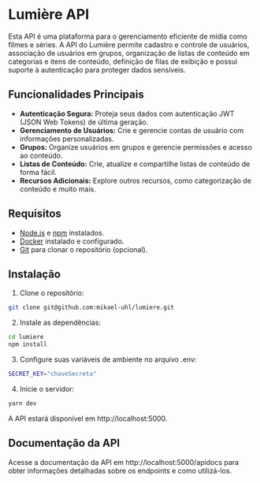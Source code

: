 # Lumière API

Esta API é uma plataforma para o gerenciamento eficiente de mídia como filmes e séries. A API do Lumière permite cadastro e controle de usuários, associação de usuários em grupos, organização de listas de conteúdo em categorias e itens de conteúdo, definição de filas de exibição e possui suporte à autenticação para proteger dados sensíveis.

## Funcionalidades Principais

- **Autenticação Segura:** Proteja seus dados com autenticação JWT (JSON Web Tokens) de última geração.
- **Gerenciamento de Usuários:** Crie e gerencie contas de usuário com informações personalizadas.
- **Grupos:** Organize usuários em grupos e gerencie permissões e acesso ao conteúdo.
- **Listas de Conteúdo:** Crie, atualize e compartilhe listas de conteúdo de forma fácil.
- **Recursos Adicionais:** Explore outros recursos, como categorização de conteúdo e muito mais.

## Requisitos

- [Node.js](https://nodejs.org/) e [npm](https://www.npmjs.com/) instalados.
- [Docker](https://www.docker.com/) instalado e configurado.
- [Git](https://git-scm.com/) para clonar o repositório (opcional).

## Instalação

1. Clone o repositório:

```bash
git clone git@github.com:mikael-uhl/lumiere.git
```

2. Instale as dependências:

```bash
cd lumiere
npm install
```

3. Configure suas variáveis de ambiente no arquivo .env:

```bash
SECRET_KEY="chaveSecreta"
```

4. Inicie o servidor:

```bash
yarn dev
```

A API estará disponível em http://localhost:5000.

## Documentação da API

Acesse a documentação da API em http://localhost:5000/apidocs para obter informações detalhadas sobre os endpoints e como utilizá-los.